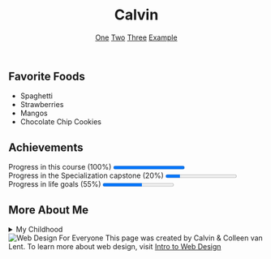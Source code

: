 <!DOCTYPE html>
<html lang="en">
<head>
    <meta charset="UTF-8">
    <title>Final Project</title>
</head>
<body>
    <header>
        <h1>Calvin</h1>
        <nav>
            <a href = "http://www.yahoo.com">One</a>
            <a href = "http://www.google.com">Two</a>
            <a href = "http://www.example.com">Three</a>
            <a href = "http://www.example.com">Example</a><br>
    </nav>
    </header>
    <section>
        <h2>Favorite Foods</h2>
        <ul>
            <li>Spaghetti</li>
            <li>Strawberries</li>
            <li>Mangos</li>
            <li>Chocolate Chip Cookies</li>
        </ul>
    </section>
    <section>
        <h2>Achievements</h2>
        Progress in this course (100%)
        <progress value="100" max="100"></progress>
        <br>
        Progress in the Specialization capstone (20%)
        <progress value="20" max="100"></progress>
        <br>
        Progress in life goals (55%)
        <progress value="55" max="100"></progress>
    </section>
    <section>
        <h2>More About Me</h2>
        <details>
            <summary>My Childhood</summary>I grew up just outside of Chicago. My childhood consisted of playing basketball, reading, creating worlds through writing, playing video games and computer gaming.
        </details>
    </section>
    <footer>
        <img src="http://www.intro-webdesign.com/images/newlogo.png" alt="Web Design For Everyone">
        This page was created by Calvin &amp; Colleen van Lent.
        To learn more about web design, visit
        <a href="http://www.intro-webdesign.com/">Intro to Web Design</a>
    </footer>
</body>
</html>
